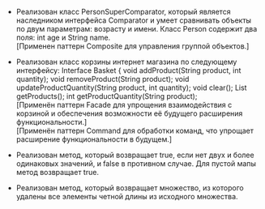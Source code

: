 - Реализован класс PersonSuperComparator, который является наследником интерфейса Comparator и умеет сравнивать объекты по двум параметрам: возрасту и имени. Класс Person содержит два поля: int age и String name.
<br />[Применен паттерн Composite для управления группой объектов.]

- Реализован класс корзины интернет магазина по следующему интерфейсу:
Interface Basket {
  void addProduct(String product, int quantity);
  void removeProduct(String product);
  void updateProductQuantity(String product, int quantity);
  void clear();
  List<String> getProducts();
  int getProductQuantity(String product);
<br />[Применён паттерн Facade для упрощения взаимодействия с корзиной и обеспечения возможности её будущего расширения функциональности.]
<br />[Применён паттерн Command для обработки команд, что упрощает расширение функциональности в будущем.]
  
- Реализован метод, который возвращает true, если нет двух и более одинаковых значений, и false в противном случае. Для пустой мапы метод возвращает true.
  
- Реализован метод, который возвращает множество, из которого удалены все элементы четной длины из исходного множества.
